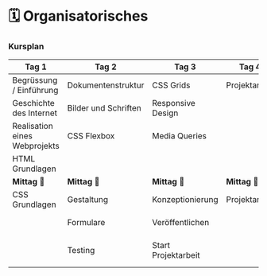 # 🗓 Organisatorisches

### Kursplan



| Tag 1                         | Tag 2                | Tag 3               | Tag 4              | Tag 5                                 |
| ----------------------------- | -------------------- | ------------------- | ------------------ | ------------------------------------- |
| Begrüssung / Einführung       | Dokumentenstruktur   | CSS Grids           | Projektarbeit      | Projektarbeit                         |
| Geschichte des Internet       | Bilder und Schriften | Responsive Design   |                    |                                       |
| Realisation eines Webprojekts | CSS Flexbox          | Media Queries       |                    |                                       |
| HTML Grundlagen               |                      |                     |                    |                                       |
| **Mittag** :pizza:            | **Mittag** :pizza:   | **Mittag** :pizza:  | **Mittag** :pizza: | **Mittag** :pizza:                    |
| CSS Grundlagen                | Gestaltung           | Konzeptionierung    | Projektarbeit      | Ende Projektarbeit                    |
|                               | Formulare            | Veröffentlichen     |                    | Feedback-Runde                        |
|                               | Testing              | Start Projektarbeit |                    | Besprechung Projektarbeit / Reflexion |
